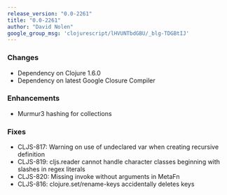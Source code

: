 ```yaml
---
release_version: "0.0-2261"
title: "0.0-2261"
author: "David Nolen"
google_group_msg: 'clojurescript/lHVUNTbdGBU/_blg-TDGBtIJ'
---
```


### Changes 
* Dependency on Clojure 1.6.0 
* Dependency on latest Google Closure Compiler 

### Enhancements 
* Murmur3 hashing for collections 

### Fixes 
* CLJS-817: Warning on use of undeclared var when creating recursive definition 
* CLJS-819: cljs.reader cannot handle character classes beginning with 
slashes in regex literals 
* CLJS-820: Missing invoke without arguments in MetaFn 
* CLJS-816: clojure.set/rename-keys accidentally deletes keys 
